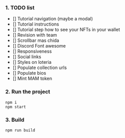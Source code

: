 ### 1. TODO list

- [] Tutorial navigation (maybe a modal)
- [] Tutorial instructions
- [] Tutorial step how to see your NFTs in your wallet
- [] Revision with team
- [] Scrollbar mas chida
- [] Discord Font awesome
- [] Responsiveness
- [] Social links
- [] Styles on loteria
- [] Populate collection urls
- [] Populate bios
- [] Mint MAM token

### 2. Run the project

```shell
npm i
npm start
```

### 3. Build

```shell
npm run build
```
